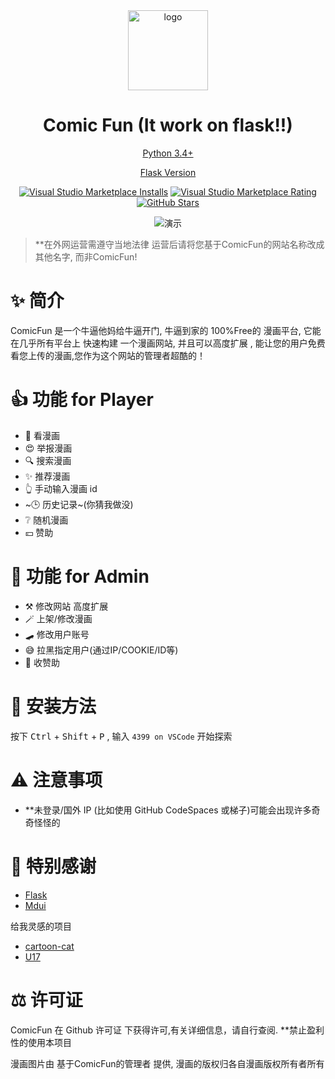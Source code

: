 <div align="center">

<img width="128" src="https://github.com/Flysmallfish/ComicFun/blob/main/favicon.png" alt="logo" title="logo" />

<h1 align="center">Comic Fun (It work on flask!!)</h1>

[Python 3.4+](https://img.shields.io/badge/Python-3.4+-007acc.svg?style=flat-square)
  
[Flask Version](https://img.shields.io/badge/Flask-2.1+-007acc.svg?style=flat-square)
    
[![Visual Studio Marketplace Installs](https://img.shields.io/visual-studio-marketplace/i/dsy4567.4399-on-vscode.svg?style=flat-square)](https://marketplace.visualstudio.com/items?itemName=dsy4567.4399-on-vscode)
[![Visual Studio Marketplace Rating](https://img.shields.io/visual-studio-marketplace/stars/dsy4567.4399-on-vscode.svg?style=flat-square)](https://marketplace.visualstudio.com/items?itemName=dsy4567.4399-on-vscode)
[![GitHub Stars](https://img.shields.io/github/stars/dsy4567/4399-on-vscode.svg?style=flat-square)](https://github.com/dsy4567/4399-on-vscode)

<img src="https://dsy4567.github.io/4-o-v.gif" alt="演示" title="演示" />
</div>

> **在外网运营需遵守当地法律 运营后请将您基于ComicFun的网站名称改成其他名字, 而非ComicFun! 

# ✨ 简介

ComicFun 是一个牛逼他妈给牛逼开门, 牛逼到家的 100%Free的 漫画平台, 它能在几乎所有平台上 快速构建 一个漫画网站, 并且可以高度扩展 , 能让您的用户免费看您上传的漫画,您作为这个网站的管理者超酷的！

# 👍 功能 for Player

-   👀 看漫画
-   😍 举报漫画
-   🔍 搜索漫画
-   ✨ 推荐漫画
-   👆 手动输入漫画 id
-   ~🕒 历史记录~(你猜我做没)
-   ❔ 随机漫画
-   💴 赞助

# 🤠 功能 for Admin

- ⚒️ 修改网站 高度扩展
- 🪄 上架/修改漫画
- 🛹 修改用户账号
- 😅 拉黑指定用户(通过IP/COOKIE/ID等)
- 🤑 收赞助

# 🔧 安装方法

按下 <kbd>Ctrl</kbd> + <kbd>Shift</kbd> + <kbd>P</kbd> , 输入 `4399 on VSCode`
开始探索

# ⚠️ 注意事项

-   **未登录/国外 IP (比如使用 GitHub CodeSpaces 或梯子)可能会出现许多奇奇怪怪的 

# 🤝 特别感谢

-   [Flask](https://github.com/pallets/flask)
-   [Mdui](https://github.com/zdhxiong/mdui)

给我灵感的项目

-   [cartoon-cat](https://github.com/miaoerduo/cartoon-cat)
-   [U17](https://github.com/spicyShrimp/U17)

# ⚖️ 许可证

ComicFun 在 Github 许可证 下获得许可,有关详细信息，请自行查阅.
**禁止盈利性的使用本项目

漫画图片由 基于ComicFun的管理者 提供, 漫画的版权归各自漫画版权所有者所有
